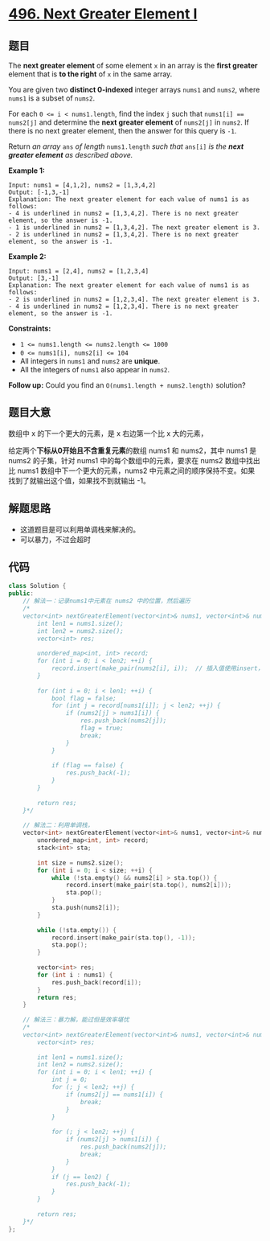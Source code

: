 # [496. Next Greater Element I](https://leetcode.com/problems/next-greater-element-i/)

## 题目

The **next greater element** of some element `x` in an array is the **first greater** element that is **to the right** of `x` in the same array.

You are given two **distinct 0-indexed** integer arrays `nums1` and `nums2`, where `nums1` is a subset of `nums2`.

For each `0 <= i < nums1.length`, find the index `j` such that `nums1[i] == nums2[j]` and determine the **next greater element** of `nums2[j]` in `nums2`. If there is no next greater element, then the answer for this query is `-1`.

Return *an array* `ans` *of length* `nums1.length` *such that* `ans[i]` *is the **next greater element** as described above.*

 

**Example 1:**

```
Input: nums1 = [4,1,2], nums2 = [1,3,4,2]
Output: [-1,3,-1]
Explanation: The next greater element for each value of nums1 is as follows:
- 4 is underlined in nums2 = [1,3,4,2]. There is no next greater element, so the answer is -1.
- 1 is underlined in nums2 = [1,3,4,2]. The next greater element is 3.
- 2 is underlined in nums2 = [1,3,4,2]. There is no next greater element, so the answer is -1.
```

**Example 2:**

```
Input: nums1 = [2,4], nums2 = [1,2,3,4]
Output: [3,-1]
Explanation: The next greater element for each value of nums1 is as follows:
- 2 is underlined in nums2 = [1,2,3,4]. The next greater element is 3.
- 4 is underlined in nums2 = [1,2,3,4]. There is no next greater element, so the answer is -1.
```

 

**Constraints:**

- `1 <= nums1.length <= nums2.length <= 1000`
- `0 <= nums1[i], nums2[i] <= 104`
- All integers in `nums1` and `nums2` are **unique**.
- All the integers of `nums1` also appear in `nums2`.

 

**Follow up:** Could you find an `O(nums1.length + nums2.length)` solution?

## 题目大意

数组中 x 的下一个更大的元素，是 x 右边第一个比 x 大的元素，

给定两个**下标从0开始且不含重复元素**的数组 nums1 和 nums2，其中 nums1 是 nums2 的子集，针对 nums1 中的每个数组中的元素，要求在 nums2 数组中找出比 nums1 数组中下一个更大的元素，nums2 中元素之间的顺序保持不变。如果找到了就输出这个值，如果找不到就输出 -1。

## 解题思路

* 这道题目是可以利用单调栈来解决的。
* 可以暴力，不过会超时

## 代码

````c++
class Solution {
public:
    // 解法一：记录nums1中元素在 nums2 中的位置，然后遍历
    /*
    vector<int> nextGreaterElement(vector<int>& nums1, vector<int>& nums2) {
        int len1 = nums1.size();
        int len2 = nums2.size();
        vector<int> res;
        
        unordered_map<int, int> record;
        for (int i = 0; i < len2; ++i) {
            record.insert(make_pair(nums2[i], i));  // 插入值使用insert，更新值使用[]
        }
        
        for (int i = 0; i < len1; ++i) {
            bool flag = false;
            for (int j = record[nums1[i]]; j < len2; ++j) {
                if (nums2[j] > nums1[i]) {
                    res.push_back(nums2[j]);
                    flag = true;
                    break;
                }
            }
            
            if (flag == false) {
                res.push_back(-1);
            }
        }
        
        return res;
    }*/
    
    // 解法二：利用单调栈，
    vector<int> nextGreaterElement(vector<int>& nums1, vector<int>& nums2) {
        unordered_map<int, int> record;
        stack<int> sta;
        
        int size = nums2.size();
        for (int i = 0; i < size; ++i) {
            while (!sta.empty() && nums2[i] > sta.top()) {
                record.insert(make_pair(sta.top(), nums2[i]));
                sta.pop();
            }
            sta.push(nums2[i]);
        }
        
        while (!sta.empty()) {
            record.insert(make_pair(sta.top(), -1));
            sta.pop();
        }
        
        vector<int> res;
        for (int i : nums1) {
            res.push_back(record[i]);
        }
        return res;
    }
    
    // 解法三：暴力解，能过但是效率堪忧
    /*
    vector<int> nextGreaterElement(vector<int>& nums1, vector<int>& nums2) {
        vector<int> res;
        
        int len1 = nums1.size();
        int len2 = nums2.size();
        for (int i = 0; i < len1; ++i) {
            int j = 0;
            for (; j < len2; ++j) {
                if (nums2[j] == nums1[i]) {
                    break;
                }
            }
            
            for (; j < len2; ++j) {
                if (nums2[j] > nums1[i]) {
                    res.push_back(nums2[j]);
                    break;
                }
            }
            if (j == len2) {
                res.push_back(-1);
            }
        }
        
        return res;
    }*/
};
````

